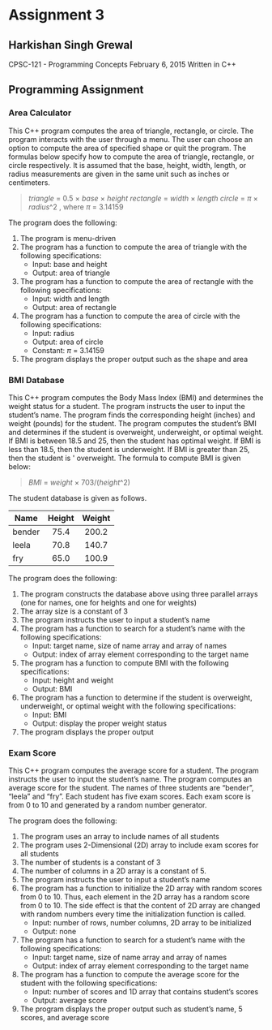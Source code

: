 # Assignment 3

## Harkishan Singh Grewal

CPSC-121 - Programming Concepts
February 6, 2015
Written in C++

## Programming Assignment

### Area Calculator
This C++ program computes the area of triangle, rectangle, or circle. The
program interacts with the user through a menu. The user can choose an option
to compute the area of specified shape or quit the program. The formulas below
specify how to compute the area of triangle, rectangle, or circle respectively.
It is assumed that the base, height, width, length, or radius measurements are
given in the same unit such as inches or centimeters.
  > *triangle* = 0.5 × *base* × *height*
  > *rectangle* = *width* × *length*
  > *circle* = *π* × *radius*^2 , where *π* = 3.14159

The program does the following:
  1. The program is menu-driven
  2. The program has a function to compute the area of triangle with the
    following specifications:
      - Input: base and height
      - Output: area of triangle
  3. The program has a function to compute the area of rectangle with the
    following specifications:
      - Input: width and length
      - Output: area of rectangle
  4. The program has a function to compute the area of circle with the
    following specifications:
      - Input: radius
      - Output: area of circle
      - Constant: *π* = 3.14159
  5. The program displays the proper output such as the shape and area

### BMI Database
This C++ program computes the Body Mass Index (BMI) and determines the weight
status for a student. The program instructs the user to input the student’s
name. The program finds the corresponding height (inches) and weight (pounds)
for the student. The program computes the student’s BMI and determines if the
student is overweight, underweight, or optimal weight. If BMI is between 18.5
and 25, then the student has optimal weight. If BMI is less than 18.5, then
the student is underweight. If BMI is greater than 25, then the student is '
overweight. The formula to compute BMI is given below:
  > *BMI* = *weight* × 703/(*height*^2)

The student database is given as follows.

Name    | Height | Weight
--------|:------:|:------:
bender  |  75.4  | 200.2
leela   |  70.8  | 140.7
fry     |  65.0  | 100.9

The program does the following:
  1. The program constructs the database above using three parallel arrays
    (one for names, one for heights and one for weights)
  2. The array size is a constant of 3
  3. The program instructs the user to input a student’s name
  4. The program has a function to search for a student’s name with the
    following specifications:
      - Input: target name, size of name array and array of names
      - Output: index of array element corresponding to the target name
  5. The program has a function to compute BMI with the following
    specifications:
      - Input: height and weight
      - Output: BMI
  6. The program has a function to determine if the student is overweight,
    underweight, or optimal weight with the following specifications:
      - Input: BMI
      - Output: display the proper weight status
  7. The program displays the proper output

### Exam Score
This C++ program computes the average score for a student. The program
instructs the user to input the student’s name. The program computes an
average score for the student. The names of three students are “bender”,
“leela” and “fry”. Each student has five exam scores. Each exam score is
from 0 to 10 and generated by a random number generator.

The program does the following:
  1. The program uses an array to include names of all students
  2. The program uses 2-Dimensional (2D) array to include exam scores for all
    students
  3. The number of students is a constant of 3
  4. The number of columns in a 2D array is a constant of 5.
  5. The program instructs the user to input a student’s name
  6. The program has a function to initialize the 2D array with random scores
    from 0 to 10. Thus, each element in the 2D array has a random score from
    0 to 10. The side effect is that the content of 2D array are changed with
    random numbers every time the initialization function is called.
      - Input: number of rows, number columns, 2D array to be initialized
      - Output: none
  7. The program has a function to search for a student’s name with the
    following specifications:
      - Input: target name, size of name array and array of names
      - Output: index of array element corresponding to the target name
  8. The program has a function to compute the average score for the student
    with the following specifications:
      - Input: number of scores and 1D array that contains student’s scores
      - Output: average score
  9. The program displays the proper output such as student’s name, 5 scores,
    and average score
